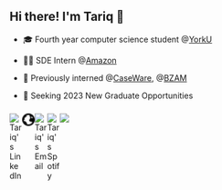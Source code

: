

## Hi there! I'm Tariq 👋

<!-- SUMMARY:START -->
- :mortar_board:  Fourth year computer science student @[YorkU](https://www.yorku.ca)

-  👨‍💻 SDE Intern @[Amazon](http://amazon.ca/) 

- :office:  Previously interned @[CaseWare](https://www.caseware.com), @[BZAM](https://bzam.com/)

- :seedling:  Seeking 2023 New Graduate Opportunities
<!-- SUMMARY:END -->

###

<!-- CONNECT:START --> 
<a href="https://www.linkedin.com/in/tariqs1/">
  <img align="left" alt="Tariq's LinkedIn" width="22px" src="https://raw.githubusercontent.com/peterthehan/peterthehan/master/assets/linkedin.svg" />
</a>
<a href="https://www.tariqsyed.me">
  <img align="left" alt="Tariq's Website" width="22px" src="https://raw.githubusercontent.com/iconic/open-iconic/master/svg/globe.svg" />
</a>
<a href="hello@tariqsyed.me">
  <img align="left" alt="Tariq's Email" width="22px" src="https://cdn.jsdelivr.net/npm/simple-icons@v3/icons/gmail.svg" />
</a>
<a href="https://open.spotify.com/user/tariqsyed1">
  <img align="left" alt="Tariq's Spotify" width="22px" src="https://raw.githubusercontent.com/peterthehan/peterthehan/master/assets/spotify.svg" />
</a>


![](https://visitor-badge.glitch.me/badge?page_id=tariqsyed1)

<!-- CONNECT:END -->


